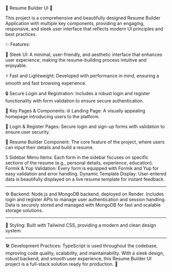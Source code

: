 🌟 Resume Builder UI 🚀

This project is a comprehensive and beautifully designed Resume Builder Application with multiple key components, providing an engaging, responsive, and sleek user interface that reflects modern UI principles and best practices.

✨ Features:

🎨 Sleek UI: A minimal, user-friendly, and aesthetic interface that enhances user experience, making the resume-building process intuitive and enjoyable.

⚡ Fast and Lightweight: Developed with performance in mind, ensuring a smooth and fast browsing experience.

🔒 Secure Login and Registration: Includes a robust login and register functionality with form validation to ensure secure authentication.

📑 Key Pages & Components:
🌐 Landing Page: A visually appealing homepage introducing users to the platform.

🔑 Login & Register Pages: Secure login and sign-up forms with validation to ensure user security.

📝 Resume Builder Component: The core feature of the project, where users can input their details and build a resume.

5 Sidebar Menu Items: Each form in the sidebar focuses on specific sections of the resume (e.g., personal details, experience, education).
Formik & Yup Validation: Every form is equipped with Formik and Yup for easy validation and error handling.
Dynamic Template Display: User-entered data is beautifully displayed on a live resume template for instant feedback.
***
⚙️ Backend:
Node.js and MongoDB backend, deployed on Render.
Includes login and register APIs to manage user authentication and session handling.
Data is securely stored and managed with MongoDB for fast and scalable storage solutions.
***
🎨 Styling:
Built with Tailwind CSS, providing a modern and clean design system.

***
🛠️ Development Practices:
TypeScript is used throughout the codebase, improving code quality, scalability, and maintainability.
With a sleek design, robust backend, and smooth user experience, this Resume Builder UI project is a full-stack solution ready for production. 🚀
